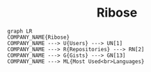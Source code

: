 <h1 align="center">Ribose</h1>

```mermaid
graph LR
COMPANY_NAME{Ribose}
COMPANY_NAME ---> U{Users} ---> UN[1]
COMPANY_NAME ---> R{Repositories} ---> RN[2]
COMPANY_NAME ---> G{Gists} ---> GN[13]
COMPANY_NAME ---> ML{Most Used<br>Languages}
```
